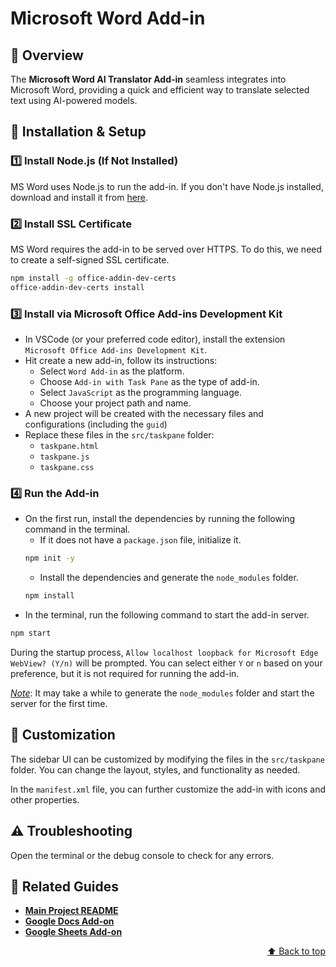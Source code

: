 #  Microsoft Word Add-in
<a id="readme-top"></a>

## 🚀 Overview
The **Microsoft Word AI Translator Add-in** seamless integrates into Microsoft Word, providing a quick and efficient way to translate selected text using AI-powered models.


## 🔧 Installation & Setup
### 1️⃣ **Install Node.js (If Not Installed)**
MS Word uses Node.js to run the add-in. If you don't have Node.js installed, download and install it from [here](https://nodejs.org/).

### 2️⃣ **Install SSL Certificate**
MS Word requires the add-in to be served over HTTPS. To do this, we need to create a self-signed SSL certificate.
```bash
npm install -g office-addin-dev-certs
office-addin-dev-certs install
```

### 3️⃣ **Install via Microsoft Office Add-ins Development Kit**
- In VSCode (or your preferred code editor), install the extension `Microsoft Office Add-ins Development Kit`.
- Hit create a new add-in, follow its instructions:
    - Select `Word Add-in` as the platform.
    - Choose `Add-in with Task Pane` as the type of add-in.
    - Select `JavaScript` as the programming language.
    - Choose your project path and name.
- A new project will be created with the necessary files and configurations (including the `guid`)
- Replace these files in the `src/taskpane` folder:
    - `taskpane.html`
    - `taskpane.js`
    - `taskpane.css`

### 4️⃣ **Run the Add-in**
- On the first run, install the dependencies by running the following command in the terminal.
    - If it does not have a `package.json` file, initialize it.
    ```bash
    npm init -y
    ```
    - Install the dependencies and generate the `node_modules` folder.
    ```bash
    npm install
    ```
- In the terminal, run the following command to start the add-in server.
```bash
npm start
```

During the startup process, `Allow localhost loopback for Microsoft Edge WebView? (Y/n)` will be prompted. You can select either `Y` or `n` based on your preference, but it is not required for running the add-in.

*<u>Note</u>*: It may take a while to generate the `node_modules` folder and start the server for the first time.


## 🎨 Customization
The sidebar UI can be customized by modifying the files in the `src/taskpane` folder. You can change the layout, styles, and functionality as needed.

In the `manifest.xml` file, you can further customize the add-in with icons and other properties.


## ⚠️ Troubleshooting
Open the terminal or the debug console to check for any errors.


## 📌 Related Guides
- **[Main Project README](../README.md)**
- **[Google Docs Add-on](../google-docs/README.md)**
- **[Google Sheets Add-on](../google-sheets/README.md)**

<p align="right">
  <a href="#readme-top">⬆️ Back to top</a>
</p>

